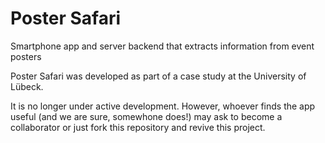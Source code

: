 # Poster Safari

Smartphone app and server backend that extracts information from event posters

Poster Safari was developed as part of a case study at the University of Lübeck.

It is no longer under active development. 
However, whoever finds the app useful (and we are sure, somewhone does!) may ask to become a collaborator or just fork this repository and revive this project.
